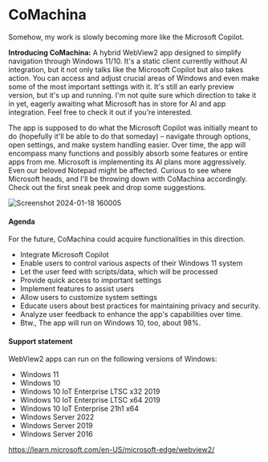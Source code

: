 # CoMachina

Somehow, my work is slowly becoming more like the Microsoft Copilot. 

**Introducing CoMachina:** 
A hybrid WebView2 app designed to simplify navigation through Windows 11/10. 
It's a static client currently without AI integration, but it not only talks like the Microsoft Copilot but also takes action. You can access and adjust crucial areas of Windows and even make some of the most important settings with it. It's still an early preview version, but it's up and running. I'm not quite sure which direction to take it in yet, eagerly awaiting what Microsoft has in store for AI and app integration. Feel free to check it out if you're interested.  

The app is supposed to do what the Microsoft Copilot was initially meant to do (hopefully it'll be able to do that someday) – navigate through options, open settings, and make system handling easier. Over time, the app will encompass many functions and possibly absorb some features or entire apps from me. Microsoft is implementing its AI plans more aggressively. Even our beloved Notepad might be affected. Curious to see where Microsoft heads, and I'll be throwing down with CoMachina accordingly. Check out the first sneak peek and drop some suggestions.

![Screenshot 2024-01-18 160005](https://github.com/builtbybel/CoMachina/assets/57478606/49af1468-8489-4563-949c-9f293ad35cd9)


#### Agenda
For the future, CoMachina could acquire functionalities in this direction.
- Integrate Microsoft Copilot 
- Enable users to control various aspects of their Windows 11 system
- Let the user feed with scripts/data, which will be processed
- Provide quick access to important settings
- Implement features to assist users 
- Allow users to customize system settings 
- Educate users about best practices for maintaining privacy and security.
- Analyze user feedback to enhance the app's capabilities over time.
- Btw., The app will run on Windows 10, too, about 98%.


#### Support statement
WebView2 apps can run on the following versions of Windows:

- Windows 11
- Windows 10
- Windows 10 IoT Enterprise LTSC x32 2019
- Windows 10 IoT Enterprise LTSC x64 2019
- Windows 10 IoT Enterprise 21h1 x64
- Windows Server 2022
- Windows Server 2019
- Windows Server 2016

https://learn.microsoft.com/en-US/microsoft-edge/webview2/
